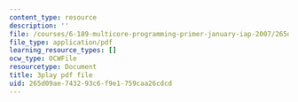 ```yaml
---
content_type: resource
description: ''
file: /courses/6-189-multicore-programming-primer-january-iap-2007/265d09ae743293c6f9e1759caa26cdcd_vhmiSugPlW0.pdf
file_type: application/pdf
learning_resource_types: []
ocw_type: OCWFile
resourcetype: Document
title: 3play pdf file
uid: 265d09ae-7432-93c6-f9e1-759caa26cdcd
---
```

